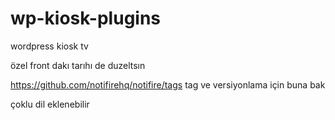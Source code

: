 # wp-kiosk-plugins
wordpress kiosk tv 


özel front dakı tarıhı de duzeltsın

https://github.com/notifirehq/notifire/tags  tag ve versiyonlama için buna bak 

çoklu dil eklenebilir 

